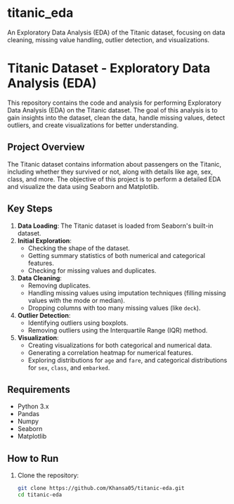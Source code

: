 # titanic_eda
An Exploratory Data Analysis (EDA) of the Titanic dataset, focusing on data cleaning, missing value handling, outlier detection, and visualizations.
# Titanic Dataset - Exploratory Data Analysis (EDA)
This repository contains the code and analysis for performing Exploratory Data Analysis (EDA) on the Titanic dataset. The goal of this analysis is to gain insights into the dataset, clean the data, handle missing values, detect outliers, and create visualizations for better understanding.

## Project Overview
The Titanic dataset contains information about passengers on the Titanic, including whether they survived or not, along with details like age, sex, class, and more. The objective of this project is to perform a detailed EDA and visualize the data using Seaborn and Matplotlib.

## Key Steps
1. **Data Loading**: The Titanic dataset is loaded from Seaborn's built-in dataset.
2. **Initial Exploration**:
   - Checking the shape of the dataset.
   - Getting summary statistics of both numerical and categorical features.
   - Checking for missing values and duplicates.
3. **Data Cleaning**:
   - Removing duplicates.
   - Handling missing values using imputation techniques (filling missing values with the mode or median).
   - Dropping columns with too many missing values (like `deck`).
4. **Outlier Detection**:
   - Identifying outliers using boxplots.
   - Removing outliers using the Interquartile Range (IQR) method.
5. **Visualization**:
   - Creating visualizations for both categorical and numerical data.
   - Generating a correlation heatmap for numerical features.
   - Exploring distributions for `age` and `fare`, and categorical distributions for `sex`, `class`, and `embarked`.

## Requirements
- Python 3.x
- Pandas
- Numpy
- Seaborn
- Matplotlib

## How to Run
1. Clone the repository:
   ```bash
   git clone https://github.com/Khansa05/titanic-eda.git
   cd titanic-eda
